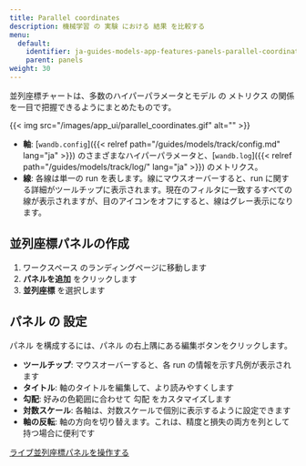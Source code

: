 ```yaml
---
title: Parallel coordinates
description: 機械学習 の 実験 における 結果 を比較する
menu:
  default:
    identifier: ja-guides-models-app-features-panels-parallel-coordinates
    parent: panels
weight: 30
---
```


並列座標チャートは、多数のハイパーパラメータとモデル の メトリクス の関係を一目で把握できるようにまとめたものです。

{{< img src="/images/app_ui/parallel_coordinates.gif" alt="" >}}

*   **軸**: [`wandb.config`]({{< relref path="/guides/models/track/config.md" lang="ja" >}}) のさまざまなハイパーパラメータと、[`wandb.log`]({{< relref path="/guides/models/track/log/" lang="ja" >}}) のメトリクス。
*   **線**: 各線は単一の run を表します。線にマウスオーバーすると、run に関する詳細がツールチップに表示されます。現在のフィルタに一致するすべての線が表示されますが、目のアイコンをオフにすると、線はグレー表示になります。

## 並列座標パネルの作成

1.  ワークスペース のランディングページに移動します
2.  **パネルを追加** をクリックします
3.  **並列座標** を選択します

## パネル の 設定

パネル を構成するには、パネル の右上隅にある編集ボタンをクリックします。

*   **ツールチップ**: マウスオーバーすると、各 run の情報を示す凡例が表示されます
*   **タイトル**: 軸のタイトルを編集して、より読みやすくします
*   **勾配**: 好みの色範囲に合わせて 勾配 をカスタマイズします
*   **対数スケール**: 各軸は、対数スケールで個別に表示するように設定できます
*   **軸の反転**: 軸の方向を切り替えます。これは、精度と損失の両方を列として持つ場合に便利です

[ライブ並列座標パネルを操作する](https://app.wandb.ai/example-team/sweep-demo/reports/Zoom-in-on-Parallel-Coordinates-Charts--Vmlldzo5MTQ4Nw)
